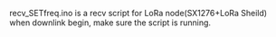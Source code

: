 recv_SETfreq.ino is a recv script for LoRa node(SX1276+LoRa Sheild)  
when downlink begin, make sure the script is running.
